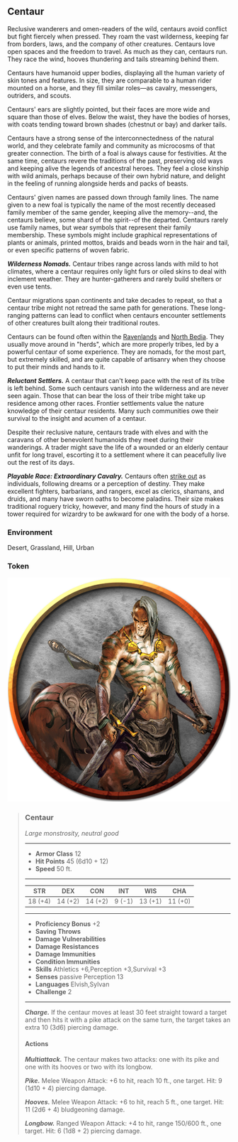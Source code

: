 ## Centaur
Reclusive wanderers and omen-readers of the wild, centaurs avoid conflict but fight fiercely when pressed. They roam the vast wilderness, keeping far from borders, laws, and the company of other creatures. Centaurs love open spaces and the freedom to travel. As much as they can, centaurs run. They race the wind, hooves thundering and tails streaming behind them.

Centaurs have humanoid upper bodies, displaying all the human variety of skin tones and features. In size, they are comparable to a human rider mounted on a horse, and they fill similar roles—as cavalry, messengers, outriders, and scouts.

Centaurs' ears are slightly pointed, but their faces are more wide and square than those of elves. Below the waist, they have the bodies of horses, with coats tending toward brown shades (chestnut or bay) and darker tails. 

Centaurs have a strong sense of the interconnectedness of the natural world, and they celebrate family and community as microcosms of that greater connection. The birth of a foal is always cause for festivities. At the same time, centaurs revere the traditions of the past, preserving old ways and keeping alive the legends of ancestral heroes. They feel a close kinship with wild animals, perhaps because of their own hybrid nature, and delight in the feeling of running alongside herds and packs of beasts.

Centaurs' given names are passed down through family lines. The name given to a new foal is typically the name of the most recently deceased family member of the same gender, keeping alive the memory--and, the centaurs believe, some shard of the spirit--of the departed. Centaurs rarely use family names, but wear symbols that represent their family membership. These symbols might include graphical representations of plants or animals, printed mottos, braids and beads worn in the hair and tail, or even specific patterns of woven fabric.

***Wilderness Nomads.*** Centaur tribes range across lands with mild to hot climates, where a centaur requires only light furs or oiled skins to deal with inclement weather. They are hunter-gatherers and rarely build shelters or even use tents.

Centaur migrations span continents and take decades to repeat, so that a centaur tribe might not retread the same path for generations. These long-ranging patterns can lead to conflict when centaurs encounter settlements of other creatures built along their traditional routes.

Centaurs can be found often within the [Ravenlands](../Geography/Ravenlands.md) and [North Bedia](../Nations/Bedia.md). They usually move around in "herds", which are more properly tribes, led by a powerful centaur of some experience. They are nomads, for the most part, but extremely skilled, and are quite capable of artisanry when they choose to put their minds and hands to it.

***Reluctant Settlers.*** A centaur that can't keep pace with the rest of its tribe is left behind. Some such centaurs vanish into the wilderness and are never seen again. Those that can bear the loss of their tribe might take up residence among other races. Frontier settlements value the nature knowledge of their centaur residents. Many such communities owe their survival to the insight and acumen of a centaur.

Despite their reclusive nature, centaurs trade with elves and with the caravans of other benevolent humanoids they meet during their wanderings. A trader might save the life of a wounded or an elderly centaur unfit for long travel, escorting it to a settlement where it can peacefully live out the rest of its days.

***Playable Race: Extraordinary Cavalry.*** Centaurs often [strike out](../../Races/Centaurs.md) as individuals, following dreams or a perception of destiny. They make excellent fighters, barbarians, and rangers, excel as clerics, shamans, and druids, and many have sworn oaths to become paladins. Their size makes traditional roguery tricky, however, and many find the hours of study in a tower required for wizardry to be awkward for one with the body of a horse.

### Environment
Desert, Grassland, Hill, Urban

### Token
![](Centaur-Token.png)

>### Centaur
>*Large monstrosity, neutral good*
>___
>- **Armor Class** 12
>- **Hit Points** 45 (6d10 + 12)
>- **Speed** 50 ft.
>___
>|**STR**|**DEX**|**CON**|**INT**|**WIS**|**CHA**|
>|:---:|:---:|:---:|:---:|:---:|:---:|
>|18 (+4)|14 (+2)|14 (+2)|9 (-1)|13 (+1)|11 (+0)|
>
>___
>- **Proficiency Bonus** +2
>- **Saving Throws** 
>- **Damage Vulnerabilities** 
>- **Damage Resistances** 
>- **Damage Immunities** 
>- **Condition Immunities** 
>- **Skills** Athletics +6,Perception +3,Survival +3
>- **Senses** passive Perception 13
>- **Languages** Elvish,Sylvan
>- **Challenge** 2
>___
>***Charge.*** If the centaur moves at least 30 feet straight toward a target and then hits it with a pike attack on the same turn, the target takes an extra 10 (3d6) piercing damage.
>
>#### Actions
>***Multiattack.*** The centaur makes two attacks: one with its pike and one with its hooves or two with its longbow.
>
>***Pike.*** Melee Weapon Attack: +6 to hit, reach 10 ft., one target. Hit: 9 (1d10 + 4) piercing damage.
>
>***Hooves.*** Melee Weapon Attack: +6 to hit, reach 5 ft., one target. Hit: 11 (2d6 + 4) bludgeoning damage.
>
>***Longbow.*** Ranged Weapon Attack: +4 to hit, range 150/600 ft., one target. Hit: 6 (1d8 + 2) piercing damage.
>
